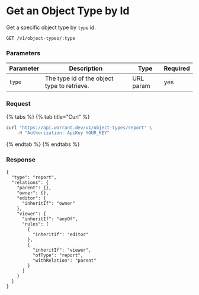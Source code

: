 # Get an Object Type by Id

Get a specific object type by `type` id.

```
GET /v1/object-types/:type
```

### Parameters <a href="#parameters" id="parameters"></a>

| Parameter | Description                                 | Type      | Required |
| --------- | ------------------------------------------- | --------- | -------- |
| `type`    | The type id of the object type to retrieve. | URL param | yes      |

### Request <a href="#request" id="request"></a>

{% tabs %}
{% tab title="Curl" %}
```sh
curl "https://api.warrant.dev/v1/object-types/report" \
    -H "Authorization: ApiKey YOUR_KEY"
```
{% endtab %}
{% endtabs %}

### Response <a href="#response" id="response"></a>

```
{
  "type": "report",
  "relations": {
    "parent": {},
    "owner": {},
    "editor": {
      "inheritIf": "owner"
    },
    "viewer": {
      "inheritIf": "anyOf",
      "rules": [
        {
          "inheritIf": "editor"
        },
        {
          "inheritIf": "viewer",
          "ofType": "report",
          "withRelation": "parent"
        }
      ]
    }
  }
}
```
